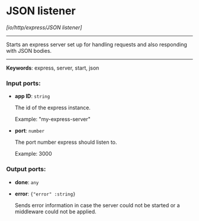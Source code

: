# JSON listener

_[io/http/express/JSON listener]_

---

Starts an express server set up for handling requests and also responding with JSON bodies.  

---

__Keywords__: express, server, start, json

### Input ports:

* __app ID__: ` string `

    The id of the express instance.
    
    Example: 
    "my-express-server"


* __port__: ` number `

    The port number express should listen to.
    
    Example: 
    3000

### Output ports:

* __done__: ` any `


* __error__: ` {"error" :string} `

    Sends error information in case the server could not be started or a middleware could not be applied.

